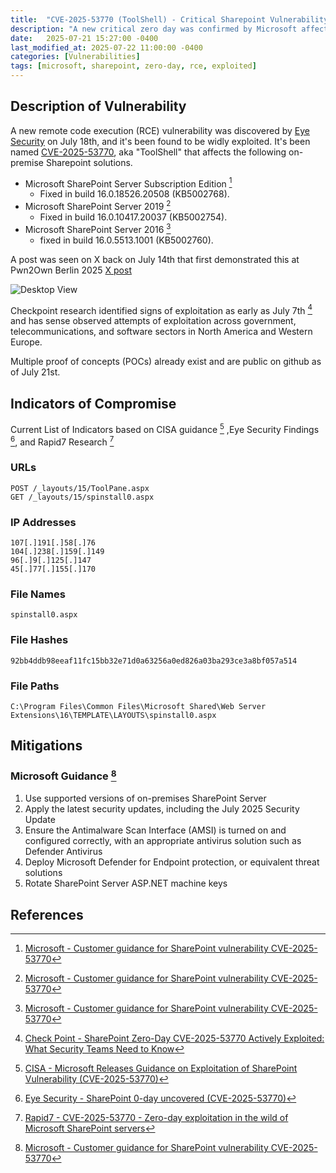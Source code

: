 ```yaml
---
title:  "CVE-2025-53770 (ToolShell) - Critical Sharepoint Vulnerability - Remote Code Execution (RCE)"
description: "A new critical zero day was confirmed by Microsoft affecting on-premise sharepoint servers"
date:   2025-07-21 15:27:00 -0400
last_modified_at: 2025-07-22 11:00:00 -0400
categories: [Vulnerabilities]
tags: [microsoft, sharepoint, zero-day, rce, exploited]
---
```


## Description of Vulnerability

A new remote code execution (RCE) vulnerability was discovered by [Eye Security](https://research.eye.security/sharepoint-under-siege/) on July 18th, and it's been found to be widly exploited. It's been named [CVE-2025-53770](https://www.cve.org/CVERecord?id=CVE-2025-53770), aka "ToolShell" that affects the following on-premise Sharepoint solutions.

- Microsoft SharePoint Server Subscription Edition [^fn-nth-2]
  - Fixed in build 16.0.18526.20508 (KB5002768).
- Microsoft SharePoint Server 2019 [^fn-nth-2]
  - Fixed in build 16.0.10417.20037 (KB5002754).
- Microsoft SharePoint Server 2016 [^fn-nth-2]
  - fixed in build 16.0.5513.1001 (KB5002760).

A post was seen on X back on July 14th that first demonstrated this at Pwn2Own Berlin 2025 [X post](https://x.com/codewhitesec/status/1944743478350557232)

![Desktop View](https://imagedelivery.net/gOCYw6gNw41o7u2FuVh4ZA/3fb6fef0-460f-4653-60ce-3ad63301f700/public)

Checkpoint research identified signs of exploitation as early as July 7th [^fn-nth-5] and has sense observed attempts of exploitation across government, telecommunications, and software sectors in North America and Western Europe.

Multiple proof of concepts (POCs) already exist and are public on github as of July 21st.

## Indicators of Compromise

Current List of Indicators based on CISA guidance [^fn-nth-1] ,Eye Security Findings [^fn-nth-3], and Rapid7 Research [^fn-nth-4]

### URLs

```
POST /_layouts/15/ToolPane.aspx
GET /_layouts/15/spinstall0.aspx
```

### IP Addresses

```
107[.]191[.]58[.]76
104[.]238[.]159[.]149
96[.]9[.]125[.]147
45[.]77[.]155[.]170
```

### File Names
```
spinstall0.aspx
```

### File Hashes
```
92bb4ddb98eeaf11fc15bb32e71d0a63256a0ed826a03ba293ce3a8bf057a514
```

### File Paths
```
C:\Program Files\Common Files\Microsoft Shared\Web Server Extensions\16\TEMPLATE\LAYOUTS\spinstall0.aspx
```

## Mitigations

### Microsoft Guidance [^fn-nth-2]
1. Use supported versions of on-premises SharePoint Server
2. Apply the latest security updates, including the July 2025 Security Update
3. Ensure the Antimalware Scan Interface (AMSI) is turned on and configured correctly, with an appropriate antivirus solution such as Defender Antivirus
4. Deploy Microsoft Defender for Endpoint protection, or equivalent threat solutions
5. Rotate SharePoint Server ASP.NET machine keys

## References

[^fn-nth-1]: [CISA - Microsoft Releases Guidance on Exploitation of SharePoint Vulnerability (CVE-2025-53770)](https://www.cisa.gov/news-events/alerts/2025/07/20/microsoft-releases-guidance-exploitation-sharepoint-vulnerability-cve-2025-53770)

[^fn-nth-2]: [Microsoft - Customer guidance for SharePoint vulnerability CVE-2025-53770](https://msrc.microsoft.com/blog/2025/07/customer-guidance-for-sharepoint-vulnerability-cve-2025-53770/)

[^fn-nth-3]: [Eye Security - SharePoint 0-day uncovered (CVE-2025-53770)](https://research.eye.security/sharepoint-under-siege/)

[^fn-nth-4]: [Rapid7 - CVE-2025-53770 - Zero-day exploitation in the wild of Microsoft SharePoint servers](https://www.rapid7.com/blog/post/etr-zero-day-exploitation-of-microsoft-sharepoint-servers-cve-2025-53770/)

[^fn-nth-5]: [Check Point - SharePoint Zero-Day CVE-2025-53770 Actively Exploited: What Security Teams Need to Know](https://blog.checkpoint.com/research/sharepoint-zero-day-cve-2025-53770-actively-exploited-what-security-teams-need-to-know/)
